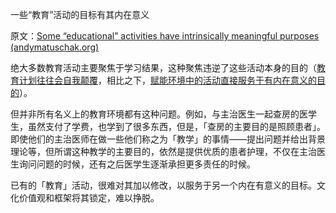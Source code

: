 一些“教育”活动的目标有其内在意义

原文：[Some “educational” activities have intrinsically meaningful purposes (andymatuschak.org)](https://notes.andymatuschak.org/z3bjAHBa3Rx5DRwmVsmmeNUTceS9ErxLfSAiM)

绝大多数教育活动主要聚焦于学习结果，这种聚焦违逆了这些活动本身的目的（[教育计划往往会自我颠覆](https://notes.andymatuschak.org/z6qfYv9SPx6M9FZPzVj7o4qVRD1iTGJpMfz6J)，相比之下，[赋能环境中的活动直接服务于有内在意义的目的](https://notes.andymatuschak.org/z7wh92mfgXNTLk8AhaaLxsViQuzqGY5cV56Vm)）。

但并非所有名义上的教育环境都有这种问题。例如，与主治医生一起查房的医学生，虽然支付了学费，也学到了很多东西，但是，「查房的主要目的是照顾患者」。即使他们的主治医师在做一些他们称之为「教学」的事情——提出问题并给出背景理论等，但所谓这种教学的主要目的，依然是提供优质的患者护理，不仅在主治医生询问问题的时候，还有之后医学生逐渐承担更多责任的时候。

已有的「教育」活动，很难对其加以修改，以服务于另一个内在有意义的目标。文化价值观和框架将其锁定，难以挣脱。